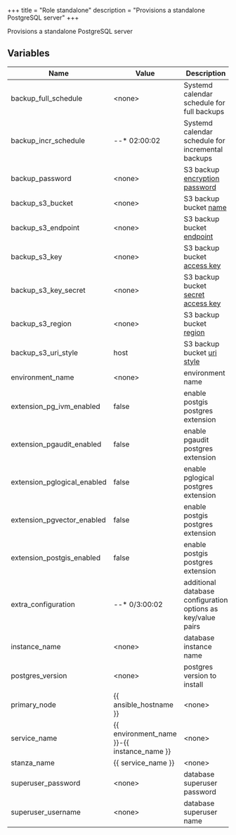 +++
title = "Role standalone"
description = "Provisions a standalone PostgreSQL server"
+++

Provisions a standalone PostgreSQL server

## Variables

| Name | Value | Description | Required |
| ---- | ----- | ----------- | -------- |
| backup_full_schedule | &lt;none&gt; | Systemd calendar schedule for full backups | false  |
| backup_incr_schedule | *-*-* 02:00:02 | Systemd calendar schedule for incremental backups | false  |
| backup_password | &lt;none&gt; | S3 backup [encryption password](https://pgbackrest.org/configuration.html#section-repository/option-repo-cipher-pass) | true  |
| backup_s3_bucket | &lt;none&gt; | S3 backup bucket [name](https://pgbackrest.org/configuration.html#section-repository/option-repo-s3-bucket) | true  |
| backup_s3_endpoint | &lt;none&gt; | S3 backup bucket [endpoint](https://pgbackrest.org/configuration.html#section-repository/option-repo-s3-endpoint) | true  |
| backup_s3_key | &lt;none&gt; | S3 backup bucket [access key](https://pgbackrest.org/configuration.html#section-repository/option-repo-s3-key) | true  |
| backup_s3_key_secret | &lt;none&gt; | S3 backup bucket [secret access key](https://pgbackrest.org/configuration.html#section-repository/option-repo-s3-key-secret) | true  |
| backup_s3_region | &lt;none&gt; | S3 backup bucket [region](https://pgbackrest.org/configuration.html#section-repository/option-repo-s3-region) | true  |
| backup_s3_uri_style | host | S3 backup bucket [uri style](https://pgbackrest.org/configuration.html#section-repository/option-repo-s3-uri-style) | false  |
| environment_name | &lt;none&gt; | environment name | true  |
| extension_pg_ivm_enabled | false | enable postgis postgres extension | false  |
| extension_pgaudit_enabled | false | enable pgaudit postgres extension | false  |
| extension_pglogical_enabled | false | enable pglogical postgres extension | false  |
| extension_pgvector_enabled | false | enable postgis postgres extension | false  |
| extension_postgis_enabled | false | enable postgis postgres extension | false  |
| extra_configuration | *-*-* 0/3:00:02 | additional database configuration options as key/value pairs | false  |
| instance_name | &lt;none&gt; | database instance name | true  |
| postgres_version | &lt;none&gt; | postgres version to install | false  |
| primary_node | {{ ansible_hostname }} | &lt;none&gt; | false  |
| service_name | {{ environment_name }}-{{ instance_name }} | &lt;none&gt; | false  |
| stanza_name | {{ service_name }} | &lt;none&gt; | false  |
| superuser_password | &lt;none&gt; | database superuser password | true  |
| superuser_username | &lt;none&gt; | database superuser name | false  |
